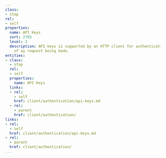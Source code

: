```yaml
---
class:
- stop
rel:
- self
properties:
  name: API Keys
  sort: 2765
  level: 3
  description: API keys is supported by an HTTP client for authentication as part
    of ay request being made.
entities:
- class:
  - stop
  rel:
  - self
  properties:
    name: API Keys
  links:
  - rel:
    - self
    href: client/authentication/api-keys.md
  - rel:
    - parent
    href: client/authentication/
links:
- rel:
  - self
  href: client/authentication/api-keys.md
- rel:
  - parent
  href: client/authentication/
...
```

